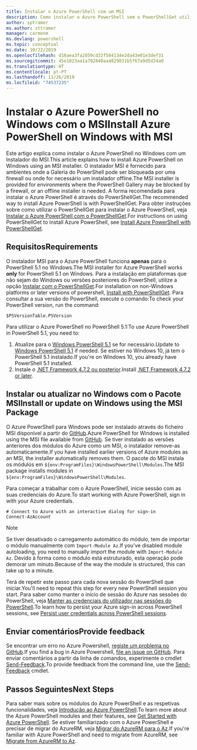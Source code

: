 ```yaml
---
title: Instalar o Azure PowerShell com um MSI
description: Como instalar o Azure PowerShell sem o PowerShellGet utilizar um MSI
author: sptramer
ms.author: sttramer
manager: carmonm
ms.devlang: powershell
ms.topic: conceptual
ms.date: 10/22/2019
ms.openlocfilehash: d16aea3fa2059cd32f584134e2da43e01e3def31
ms.sourcegitcommit: 45e1823aa1a792840aa4829831b5f67a9d5d24a0
ms.translationtype: HT
ms.contentlocale: pt-PT
ms.lasthandoff: 11/26/2019
ms.locfileid: "74537235"
---
```

# <a name="install-azure-powershell-on-windows-with-msi"></a><span data-ttu-id="a3956-103">Instalar o Azure PowerShell no Windows com o MSI</span><span class="sxs-lookup"><span data-stu-id="a3956-103">Install Azure PowerShell on Windows with MSI</span></span>

<span data-ttu-id="a3956-104">Este artigo explica como instalar o Azure PowerShell no Windows com um Instalador do MSI.</span><span class="sxs-lookup"><span data-stu-id="a3956-104">This article explains how to install Azure PowerShell on Windows using an MSI installer.</span></span> <span data-ttu-id="a3956-105">O instalador MSI é fornecido para ambientes onde a Galeria do PowerShell pode ser bloqueada por uma firewall ou onde for necessário um instalador offline.</span><span class="sxs-lookup"><span data-stu-id="a3956-105">The MSI installer is provided for environments where the PowerShell Gallery may be blocked by a firewall, or an offline installer is needed.</span></span> <span data-ttu-id="a3956-106">A forma recomendada para instalar o Azure PowerShell é através do PowerShellGet.</span><span class="sxs-lookup"><span data-stu-id="a3956-106">The recommended way to install Azure PowerShell is with PowerShellGet.</span></span> <span data-ttu-id="a3956-107">Para obter instruções sobre como utilizar o PowerShellGet para instalar o Azure PowerShell, veja [Instalar o Azure PowerShell com o PowerShellGet](install-az-ps.md).</span><span class="sxs-lookup"><span data-stu-id="a3956-107">For instructions on using PowerShellGet to install Azure PowerShell, see [Install Azure PowerShell with PowerShellGet](install-az-ps.md).</span></span>

## <a name="requirements"></a><span data-ttu-id="a3956-108">Requisitos</span><span class="sxs-lookup"><span data-stu-id="a3956-108">Requirements</span></span>

<span data-ttu-id="a3956-109">O instalador MSI para o Azure PowerShell funciona __apenas__ para o PowerShell 5.1 no Windows.</span><span class="sxs-lookup"><span data-stu-id="a3956-109">The MSI installer for Azure PowerShell works __only__ for PowerShell 5.1 on Windows.</span></span> <span data-ttu-id="a3956-110">Para a instalação em plataformas que não sejam do Windows ou versões posteriores do PowerShell, utilize a opção [Instalar com o PowerShellGet](install-az-ps.md).</span><span class="sxs-lookup"><span data-stu-id="a3956-110">For installation on non-Windows platforms or later versions of powershell, [Install with PowerShellGet](install-az-ps.md).</span></span>
<span data-ttu-id="a3956-111">Para consultar a sua versão do PowerShell, execute o comando:</span><span class="sxs-lookup"><span data-stu-id="a3956-111">To check your PowerShell version, run the command:</span></span>

```powershell-interactive
$PSVersionTable.PSVersion
```

<span data-ttu-id="a3956-112">Para utilizar o Azure PowerShell no PowerShell 5.1:</span><span class="sxs-lookup"><span data-stu-id="a3956-112">To use Azure PowerShell in PowerShell 5.1, you need to:</span></span>

1. <span data-ttu-id="a3956-113">Atualize para o [Windows PowerShell 5.1](/powershell/scripting/install/installing-windows-powershell#upgrading-existing-windows-powershell) se for necessário.</span><span class="sxs-lookup"><span data-stu-id="a3956-113">Update to [Windows PowerShell 5.1](/powershell/scripting/install/installing-windows-powershell#upgrading-existing-windows-powershell) if needed.</span></span> <span data-ttu-id="a3956-114">Se estiver no Windows 10, já tem o PowerShell 5.1 instalado.</span><span class="sxs-lookup"><span data-stu-id="a3956-114">If you're on Windows 10, you already have PowerShell 5.1 installed.</span></span>
2. <span data-ttu-id="a3956-115">Instale o [.NET Framework 4.7.2 ou posterior](/dotnet/framework/install).</span><span class="sxs-lookup"><span data-stu-id="a3956-115">Install [.NET Framework 4.7.2 or later](/dotnet/framework/install).</span></span>

## <a name="install-or-update-on-windows-using-the-msi-package"></a><span data-ttu-id="a3956-116">Instalar ou atualizar no Windows com o Pacote MSI</span><span class="sxs-lookup"><span data-stu-id="a3956-116">Install or update on Windows using the MSI Package</span></span>

<span data-ttu-id="a3956-117">O Azure PowerShell para Windows pode ser instalado através do ficheiro MSI disponível a partir do [GitHub](https://github.com/Azure/azure-powershell/releases/tag/v2.8.0-October2019).</span><span class="sxs-lookup"><span data-stu-id="a3956-117">Azure PowerShell for Windows is installed using the MSI file available from [GitHub](https://github.com/Azure/azure-powershell/releases/tag/v2.8.0-October2019).</span></span> <span data-ttu-id="a3956-118">Se tiver instalado as versões anteriores dos módulos do Azure como um MSI, o instalador remove-as automaticamente.</span><span class="sxs-lookup"><span data-stu-id="a3956-118">If you have installed earlier versions of Azure modules as an MSI, the installer automatically removes them.</span></span> <span data-ttu-id="a3956-119">O pacote do MSI instala os módulos em `${env:ProgramFiles}\WindowsPowerShell\Modules`.</span><span class="sxs-lookup"><span data-stu-id="a3956-119">The MSI package installs modules in `${env:ProgramFiles}\WindowsPowerShell\Modules`.</span></span>

<span data-ttu-id="a3956-120">Para começar a trabalhar com o Azure PowerShell, inicie sessão com as suas credenciais do Azure.</span><span class="sxs-lookup"><span data-stu-id="a3956-120">To start working with Azure PowerShell, sign in with your Azure credentials.</span></span>

```powershell-interactive
# Connect to Azure with an interactive dialog for sign-in
Connect-AzAccount
```

> [!NOTE]
>
> <span data-ttu-id="a3956-121">Se tiver desativado o carregamento automático do módulo, tem de importar o módulo manualmente com `Import-Module Az`.</span><span class="sxs-lookup"><span data-stu-id="a3956-121">If you've disabled module autoloading, you need to manually import the module with `Import-Module Az`.</span></span> <span data-ttu-id="a3956-122">Devido à forma como o módulo está estruturado, esta operação pode demorar um minuto.</span><span class="sxs-lookup"><span data-stu-id="a3956-122">Because of the way the module is structured, this can take up to a minute.</span></span>

<span data-ttu-id="a3956-123">Terá de repetir este passo para cada nova sessão do PowerShell que iniciar.</span><span class="sxs-lookup"><span data-stu-id="a3956-123">You'll need to repeat this step for every new PowerShell session you start.</span></span> <span data-ttu-id="a3956-124">Para saber como manter o início de sessão do Azure nas sessões do PowerShell, veja [Manter as credenciais do utilizador nas sessões do PowerShell](context-persistence.md).</span><span class="sxs-lookup"><span data-stu-id="a3956-124">To learn how to persist your Azure sign-in across PowerShell sessions, see [Persist user credentials across PowerShell sessions](context-persistence.md).</span></span>

## <a name="provide-feedback"></a><span data-ttu-id="a3956-125">Enviar comentários</span><span class="sxs-lookup"><span data-stu-id="a3956-125">Provide feedback</span></span>

<span data-ttu-id="a3956-126">Se encontrar um erro no Azure Powershell, [registe um problema no GitHub](https://github.com/Azure/azure-powershell/issues).</span><span class="sxs-lookup"><span data-stu-id="a3956-126">If you find a bug in Azure Powershell, [file an issue on GitHub](https://github.com/Azure/azure-powershell/issues).</span></span>
<span data-ttu-id="a3956-127">Para enviar comentários a partir da linha de comandos, experimente o cmdlet [Send-Feedback](/powershell/module/az.accounts/send-feedback).</span><span class="sxs-lookup"><span data-stu-id="a3956-127">To provide feedback from the command line, use the [Send-Feedback](/powershell/module/az.accounts/send-feedback) cmdlet.</span></span>

## <a name="next-steps"></a><span data-ttu-id="a3956-128">Passos Seguintes</span><span class="sxs-lookup"><span data-stu-id="a3956-128">Next Steps</span></span>

<span data-ttu-id="a3956-129">Para saber mais sobre os módulos do Azure PowerShell e as respetivas funcionalidades, veja [Introdução ao Azure PowerShell](get-started-azureps.md).</span><span class="sxs-lookup"><span data-stu-id="a3956-129">To learn more about the Azure PowerShell modules and their features, see [Get Started with Azure PowerShell](get-started-azureps.md).</span></span>
<span data-ttu-id="a3956-130">Se estiver familiarizado com o Azure PowerShell e precisar de migrar do AzureRM, veja [Migrar do AzureRM para o Az](migrate-from-azurerm-to-az.md).</span><span class="sxs-lookup"><span data-stu-id="a3956-130">If you're familiar with Azure PowerShell and need to migrate from AzureRM, see [Migrate from AzureRM to Az](migrate-from-azurerm-to-az.md).</span></span>
